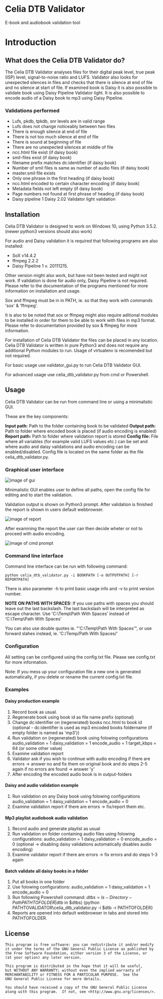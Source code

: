 # Celia DTB Validator

E-book and audiobook validation tool

# Introduction

## What does the Celia DTB Validator do?

The Celia DTB Validator analyses files for their digital peak level, true peak (ISP) level, signal-to-noise ratio and LUFS. Validator also looks for unexpected silences in files and checks that there is silence at end of file and no silence at start of file. If examined book is Daisy it is also possible to validate book using Daisy Pipeline Validator light. It is also possible to encode audio of a Daisy book to mp3 using Daisy Pipeline.

### Validations performed
- Lufs, pkdb, tpkdb, snr levels are in valid range
- Lufs does not change noticeably between two files
- There is enough silence at end of file
- There is not too much silence at end of file
- There is sound at beginning of file
- There are no unexpected silences at middle of file
- ncc.html file exist (if daisy book)
- smil-files exist (if daisy book)
- filename prefix matches dc:identifier (if daisy book)
- Number of smil files is same as number of audio files (if daisy book)
- master.smil file exists
- Only one phrase in the first heading (if daisy book)
- ncc.html encoded to certain character encoding (if daisy book)
- Metadata fields not left empty (if daisy book)
- Page numbers not found at first phrase of heading (if daisy book)
- Daisy pipeline 1 Daisy 2.02 Validator light validation

## Installation

Celia DTB Validator is designed to work on Windows 10, using Python 3.5.2. (newer python3 versions should also work)

For audio and Daisy validation it is required that following programs are also installed:
- SoX v14.4.2
- ffmpeg 2.2.2
- Daisy Pipeline 1 v. 20111215.

Other version might also work, but have not been tested and might not work.
If validation is done for audio only, Daisy Pipeline is not required.
Please refer to the documentation of the programs mentioned for more information
on installation and usage.

Sox and ffmpeg must be in in PATH, ie. so that they work with commands 'sox' & 'ffmpeg'.

It is also to be noted that sox or ffmpeg might also require aditional modules to
be installed in order for them to be able to work with files in mp3 format.
Please refer to documentation provided by sox & ffmpeg for more information.

For installation of Celia DTB Validator the files can be placed in any location.
Celia DTB Validator is written in pure Python3 and does not require any additional
Python modules to run. Usage of virtualenv is recomended but not required.

For basic usage use validator_gui.py to run Celia DTB Validator GUI.

For advanced usage use celia_dtb_validator.py from cmd or Powershell.

## Usage

Celia DTB Validator can be run from command line or using a minimalistic GUI.

These are the key components:

**Input path:**
Path to the folder containing book to be validated
**Output path:**
Path to folder where encoded book is placed (if audio encoding is enabled)
**Report path:**
Path to folder where validation report is stored
**Config file:**
File where all variables (for example valid LUFS values etc.) can be set and where audio and daisy validations and audio encoding can be enabled/disabled. Config file is located on the same folder as the file celia_dtb_validator.py.

### Graphical user interface

![image of gui](./img/gui_img1.jpg)

Minimalistic GUI enables user to define all paths, open the config file for editing and to start the validation.

Validation output is shown on Python3 prompt. After validation is finished the report is shown in users
default webbrowser.

![image of report](./img/gui_img2.jpg)

After examining the report the user can then decide wheter or not to proceed with audio encoding.

![image of cmd prompt](./img/gui_img3.jpg)

### Command line interface

Command line interface can be run with following command:

    python celia_dtb_validator.py -i BOOKPATH [-o OUTPUTPATH] [-r REPORTPATH]

There is also parameter -h to print basic usage info and -v to print version number.

**NOTE ON PATHS WITH SPACES:**
If you use paths with spaces you should leave out the last backslash. The last backslash will be interpreted as escape character.
Use 'C:\Temp\Path With Spaces' instead of 'C:\Temp\Path With Spaces\'

You can also use double quotes ie. "'C:\Temp\Path With Spaces\'", or use forward slahes instead, ie. 'C:/Temp/Path With Spaces/'

### Configuration

All setting can be configured using the config.txt file. Please see config.txt for more information.

Note: If you mess up your configuration file a new one is generated automatically, if you delete
or rename the current config.txt file.

### Examples

#### Daisy production example
1. Record book as usual.
2. Regenerate book using book id as file name prefix (optional)
3. Change dc:identifier on (regenerated) books ncc.html to book id
   (optional - dc:identifier is used as mp3 encoded books foldername
   (if empty folder is named as 'mp3'))
4. Run validation on (regenerated) book using folowing configurations
    audio_validation = 1
    daisy_validation = 1
    encode_audio = 1
    target_kbps = 64 (or some other value)
5. Examine validation report
6. Validator ask if you wish to continue with audio encoding
    if there are errors -> answer no and fix them on original book and do steps 2-5 again
    if no errors are found -> answer 'y'
7. After encoding the encoded audio book is in output-folders


#### Daisy and audio validation example
1. Run validation on any Daisy book using folowing configurations
    audio_validation = 1
    daisy_validation = 1
    encode_audio = 0
2. Examine validation report
    if there are errors -> fix/report them etc.


#### Mp3 playlist audiobook audio validation
1. Record audio and generate playlist as usual
2. Run validation on folder containing audio files using folowing configurations:
    audio_validation = 1
    daisy_validation = 0
    encode_audio = 0 (optional -> disabling daisy validations automatically disables audio encoding)
3. Examine validator report
    if there are errors -> fix errors and do steps 1-3 again


#### Batch validate all daisy books in a folder
1. Put all books in one folder
2. Use folowing configurations:
    audio_validation = 1
    daisy_validation = 1
    encode_audio = 0
3. Run following Powershell command:
    $dtbs = ls -Directory -Path PATHTOFOLDER | % { $_.FullName } ; foreach ($dtb in $dtbs) {python PATHTOVALIDATOR\celia_dtb_validator.py -i $dtb -r PATHTOFOLDER}
4. Reports are opened into default webbrowser in tabs and stored into PATHTOFOLDER.

## License

    This program is free software: you can redistribute it and/or modify
    it under the terms of the GNU General Public License as published by
    the Free Software Foundation, either version 3 of the License, or
    (at your option) any later version.

    This program is distributed in the hope that it will be useful,
    but WITHOUT ANY WARRANTY; without even the implied warranty of
    MERCHANTABILITY or FITNESS FOR A PARTICULAR PURPOSE.  See the
    GNU General Public License for more details.

    You should have received a copy of the GNU General Public License
    along with this program.  If not, see <http://www.gnu.org/licenses/>.
